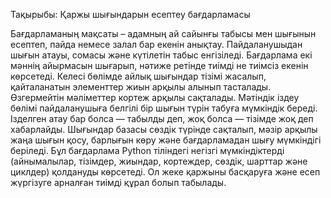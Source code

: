 Тақырыбы: Қаржы шығындарын есептеу бағдарламасы

Бағдарламаның мақсаты – адамның ай сайынғы табысы мен шығынын есептеп, пайда немесе залал бар екенін анықтау. Пайдаланушыдан шығын атауы, сомасы және күтілетін табыс енгізіледі. Бағдарлама екі мәннің айырмасын шығарып, нәтиже ретінде тиімді не тиімсіз екенін көрсетеді.
Келесі бөлімде айлық шығындар тізімі жасалып, қайталанатын элементтер жиын арқылы алынып тасталады. Өзгермейтін мәліметтер кортеж арқылы сақталады.
Мәтіндік іздеу бөлімі пайдаланушыға белгілі бір шығын түрін табуға мүмкіндік береді. Ізделген атау бар болса — табылды деп, жоқ болса — тізімде жоқ деп хабарлайды.
Шығындар базасы сөздік түрінде сақталып, мәзір арқылы жаңа шығын қосу, барлығын көру және бағдарламадан шығу мүмкіндігі беріледі.
Бұл бағдарлама Python тіліндегі негізгі мүмкіндіктерді (айнымалылар, тізімдер, жиындар, кортеждер, сөздік, шарттар және циклдер) қолдануды көрсетеді. Ол жеке қаржыны басқаруға және есеп жүргізуге арналған тиімді құрал болып табылады.
